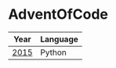 # AdventOfCode
|Year |Language|
|-----|--------|
|[2015](https://github.com/GlennStewart125/AdventOfCode/tree/main/2015)|Python|
